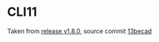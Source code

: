 # CLI11

Taken from [release v1.8.0](https://github.com/CLIUtils/CLI11/releases/tag/v1.8.0), source commit [13becad](https://github.com/CLIUtils/CLI11/commit/13becaddb657eacd090537719a669d66d393b8b2)
